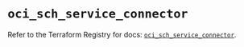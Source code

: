 # `oci_sch_service_connector`

Refer to the Terraform Registry for docs: [`oci_sch_service_connector`](https://registry.terraform.io/providers/oracle/oci/6.18.0/docs/resources/sch_service_connector).

